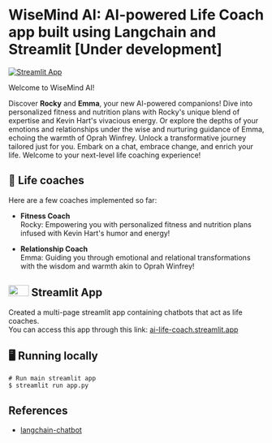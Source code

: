 # WiseMind AI: AI-powered Life Coach app built using Langchain and Streamlit [Under development]

[![Streamlit App](https://static.streamlit.io/badges/streamlit_badge_black_white.svg)](https://ai-life-coach.streamlit.app/)

Welcome to WiseMind AI!

Discover **Rocky** and **Emma**, your new AI-powered companions! Dive into personalized fitness and nutrition 
plans with Rocky's unique blend of expertise and Kevin Hart's vivacious energy. Or explore the depths of your 
emotions and relationships under the wise and nurturing guidance of Emma, echoing the warmth of Oprah Winfrey. 
Unlock a transformative journey tailored just for you. Embark on a chat, embrace change, and enrich your life. 
Welcome to your next-level life coaching experience!

## 💬 Life coaches
Here are a few coaches implemented so far:

-  **Fitness Coach** \
  Rocky: Empowering you with personalized fitness and nutrition plans infused with Kevin Hart's humor and energy!

  -  **Relationship Coach** \
  Emma: Guiding you through emotional and relational transformations with the wisdom and warmth akin to Oprah Winfrey!

## <img src="https://streamlit.io/images/brand/streamlit-mark-color.png" width="40" height="22"> Streamlit App
Created a multi-page streamlit app containing chatbots that act as life coaches. \
You can access this app through this link: [ai-life-coach.streamlit.app](https://ai-life-coach.streamlit.app/)

## 🖥️ Running locally
```shell
# Run main streamlit app
$ streamlit run app.py
```
## References
- [langchain-chatbot](https://github.com/shashankdeshpande/langchain-chatbot)
